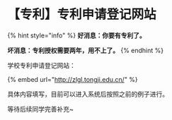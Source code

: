 # 【专利】专利申请登记网站

{% hint style="info" %}
**好消息：你要有专利了。**

**坏消息：专利授权需要两年，用不上了。**
{% endhint %}

学校专利申请登记网站：

{% embed url="http://zlgl.tongji.edu.cn/" %}

具体内容填写，目前可以进入系统后按照之前的例子进行。

等待后续同学完善补充\~
